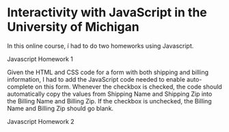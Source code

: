 # Interactivity with JavaScript in the University of Michigan 

In this online course, í had to do two homeworks using Javascript. 

Javascript Homework 1

Given the HTML and CSS code for a form with both shipping and billing information, I had to add the JavaScript code needed to enable auto-complete on this form.  Whenever the checkbox is checked, the code should automatically copy the values from Shipping Name and Shipping Zip into the Billing Name and Billing Zip.  If the checkbox is unchecked, the Billing Name and Billing Zip should go blank.

Javascript Homework 2

